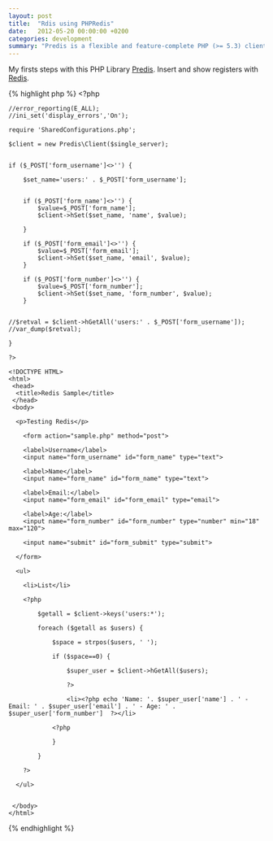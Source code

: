 ```yaml
---
layout: post
title:  "Rdis using PHPRedis"
date:   2012-05-20 00:00:00 +0200
categories: development
summary: "Predis is a flexible and feature-complete PHP (>= 5.3) client library for the Redis key-value store."
---
```


My firsts steps with this PHP Library [Predis][predis]. Insert and show registers with [Redis][redis].

{% highlight php %}
	<?php
	
	//error_reporting(E_ALL);
	//ini_set('display_errors','On');
	
	require 'SharedConfigurations.php';
	
	$client = new Predis\Client($single_server);
	
	
	if ($_POST['form_username']<>'') {
	
		$set_name='users:' . $_POST['form_username'];
	
	
		if ($_POST['form_name']<>'') {
			$value=$_POST['form_name'];
			$client->hSet($set_name, 'name', $value);
	
		}
	
		if ($_POST['form_email']<>'') {
			$value=$_POST['form_email'];
			$client->hSet($set_name, 'email', $value);
		}
		
		if ($_POST['form_number']<>'') {
			$value=$_POST['form_number'];
			$client->hSet($set_name, 'form_number', $value);
		}
	
	
	//$retval = $client->hGetAll('users:' . $_POST['form_username']);
	//var_dump($retval);
	
	}
	
	?>
	
	<!DOCTYPE HTML>
	<html>
	 <head>
	  <title>Redis Sample</title>
	 </head>
	 <body>
	 
	  <p>Testing Redis</p>
	 
	 	<form action="sample.php" method="post">
	 
	 	<label>Username</label>
	    <input name="form_username" id="form_name" type="text">
	 
	 	<label>Name</label>
	    <input name="form_name" id="form_name" type="text">
	 	
	 	<label>Email:</label>
	    <input name="form_email" id="form_email" type="email">
	    
	    <label>Age:</label>  
		<input name="form_number" id="form_number" type="number" min="18" max="120">
		
		<input name="submit" id="form_submit" type="submit">
	 
	  </form>
	  
	  <ul>
	  
	  	<li>List</li>
	  	
	  	<?php
	  	
	  		$getall = $client->keys('users:*');
	  		
	  		foreach ($getall as $users) {
	  		
				$space = strpos($users, ' ');
	  			
	  			if ($space==0) {
	  			
	  				$super_user = $client->hGetAll($users);
	  				
	  				?>
	  		
	  				<li><?php echo 'Name: '. $super_user['name'] . ' - Email: ' . $super_user['email'] . ' - Age: ' . $super_user['form_number']  ?></li>
	  		
	  			<?php
	  			
	  			}
	  				
	  		}
	  	
	  	?>
	  
	  </ul>
	  
	 
	 </body>
	</html>
{% endhighlight %}
	
[predis]: https://github.com/nrk/predis
[redis]: http://redis.io/